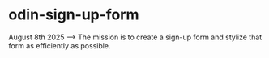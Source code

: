 # odin-sign-up-form

August 8th 2025 --> The mission is to create a sign-up form and stylize that form as efficiently as possible.